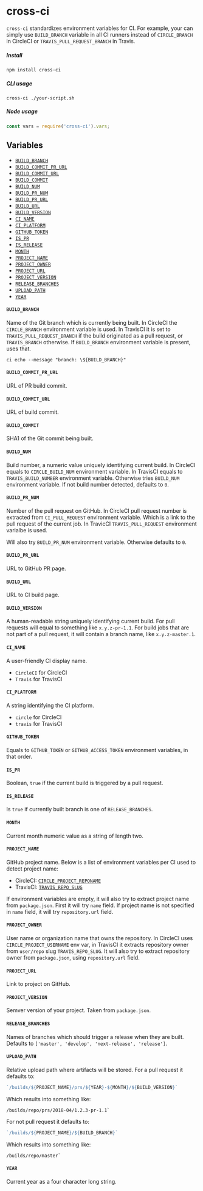 # cross-ci

`cross-ci` standardizes environment variables for CI. For example,
your can simply use `BUILD_BRANCH` variable in all CI runners instead of `CIRCLE_BRANCH` in
CircleCI or `TRAVIS_PULL_REQUEST_BRANCH` in Travis.

##### Install

```
npm install cross-ci
```

##### CLI usage

```
cross-ci ./your-script.sh
```

##### Node usage

```js
const vars = require('cross-ci').vars;
```

## Variables

- [`BUILD_BRANCH`](#build_branch)
- [`BUILD_COMMIT_PR_URL`](#build_commit_pr_url)
- [`BUILD_COMMIT_URL`](#build_commit_url)
- [`BUILD_COMMIT`](#build_commit)
- [`BUILD_NUM`](#build_num)
- [`BUILD_PR_NUM`](#build_pr_num)
- [`BUILD_PR_URL`](#build_pr_url)
- [`BUILD_URL`](#build_url)
- [`BUILD_VERSION`](#build_version)
- [`CI_NAME`](#ci_name)
- [`CI_PLATFORM`](#ci_platform)
- [`GITHUB_TOKEN`](#github_token)
- [`IS_PR`](#is_pr)
- [`IS_RELEASE`](#is_release)
- [`MONTH`](#month)
- [`PROJECT_NAME`](#project_name)
- [`PROJECT_OWNER`](#project_owner)
- [`PROJECT_URL`](#project_url)
- [`PROJECT_VERSION`](#project_version)
- [`RELEASE_BRANCHES`](#release_branches)
- [`UPLOAD_PATH`](#upload_path)
- [`YEAR`](#year)






#### `BUILD_BRANCH`



Name of the Git branch which is currently being built.
In CircleCI the `CIRCLE_BRANCH` environment variable is used.
In TravisCI it is set to `TRAVIS_PULL_REQUEST_BRANCH` if the build originated
as a pull request, or `TRAVIS_BRANCH` otherwise.
If `BUILD_BRANCH` environment variable is present, uses that.

```shell
ci echo --message "branch: \${BUILD_BRANCH}"
```



#### `BUILD_COMMIT_PR_URL`

URL of PR build commit.



#### `BUILD_COMMIT_URL`

URL of build commit.



#### `BUILD_COMMIT`



SHA1 of the Git commit being built.



#### `BUILD_NUM`

Build number, a numeric value uniquely identifying current build.
In CircleCI equals to `CIRCLE_BUILD_NUM` environment variable.
In TravisCI equals to `TRAVIS_BUILD_NUMBER` environment variable.
Otherwise tries `BUILD_NUM` environment variable.
If not build number detected, defaults to `0`.



#### `BUILD_PR_NUM`

Number of the pull request on GitHub.
In CircleCI pull request number is extracted from `CI_PULL_REQUEST` environment variable.
Which is a link to the pull request of the current job.
In TravicCI `TRAVIS_PULL_REQUEST` environment varialbe is used.


Will also try `BUILD_PR_NUM` environment variable.
Otherwise defaults to `0`.



#### `BUILD_PR_URL`

URL to GitHub PR page.



#### `BUILD_URL`

URL to CI build page.



#### `BUILD_VERSION`

A human-readable string uniquely identifying current build.
For pull requests will equal to something like `x.y.z-pr-1.1`.
For build jobs that are not part of a pull request,
it will contain a branch name, like `x.y.z-master.1`.



#### `CI_NAME`

A user-friendly CI display name.

- `CircleCI` for CircleCI
- `Travis` for TravisCI



#### `CI_PLATFORM`

A string identifying the CI platform.

- `circle` for CircleCI
- `travis` for TravisCI



#### `GITHUB_TOKEN`

Equals to `GITHUB_TOKEN` or `GITHUB_ACCESS_TOKEN` environment variables, in that order.



#### `IS_PR`

Boolean, `true` if the current build is triggered by a pull request.



#### `IS_RELEASE`

Is `true` if currently built branch is one of `RELEASE_BRANCHES`.



#### `MONTH`

Current month numeric value as a string of length two.



#### `PROJECT_NAME`



GitHub project name. Below is a list of environment variables per CI used to
detect project name:

- CircleCI: [`CIRCLE_PROJECT_REPONAME`](https://circleci.com/docs/1.0/environment-variables/#build-details)
- TravisCI: [`TRAVIS_REPO_SLUG`](https://docs.travis-ci.com/user/environment-variables/)

If environment variables are empty, it will also try to extract
project name from `package.json`. First it will try `name` field.
If project name is not specified in `name` field, it will
try `repository.url` field.



#### `PROJECT_OWNER`



User name or organization name that owns the repository. In CircleCI uses
`CIRCLE_PROJECT_USERNAME` env var, in TravisCI it extracts repository
owner from `user/repo` slug `TRAVIS_REPO_SLUG`. It will also try to extract
repository owner from `package.json`, using `repository.url` field.



#### `PROJECT_URL`

Link to project on GitHub.



#### `PROJECT_VERSION`

Semver version of your project. Taken from `package.json`.



#### `RELEASE_BRANCHES`

Names of branches which should trigger a release when they are built.
Defaults to `['master', 'develop', 'next-release', 'release']`.



#### `UPLOAD_PATH`

Relative upload path where artifacts will be stored.
For a pull request it defaults to:

```js
`/builds/${PROJECT_NAME}/prs/${YEAR}-${MONTH}/${BUILD_VERSION}`
```

Which results into something like:

```
/builds/repo/prs/2018-04/1.2.3-pr-1.1`
```
For not pull request it defaults to:

```js
`/builds/${PROJECT_NAME}/${BUILD_BRANCH}`
```

Which results into something like:

```
/builds/repo/master`
```



#### `YEAR`

Current year as a four character long string.





